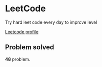 # LeetCode

Try hard leet code every day to improve level

[ Leetcode profile ](https://leetcode.com/u/orgball2608/)

## Problem solved

**48** problem.
